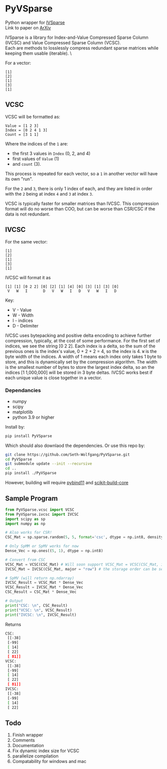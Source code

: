 # PyVSparse

Python wrapper for [IVSparse](https://github.com/Seth-Wolfgang/IVSparse) \
Link to paper on [ArXiv](https://arxiv.org/abs/2309.04355)

IVSparse is a library for Index-and-Value Compressed Sparse Column (IVCSC) and Value Compressed Sparse Column (VCSC). \
Each are methods to losslessly compress redundant sparse matrices while keeping them usable (iterable). \

For a vector:

```text
[1]
[2]
[1]
[3]
[1]
```

## VCSC

VCSC will be formatted as:

```text
Value = [1 2 3]
Index = [0 2 4 1 3]
Count = [3 1 1]
```

Where the indices of the `1` are:

- the first 3 values in `Index` (0, 2, and 4)
- first values of `Value` (1)
- and `count` (3).

This process is repeated for each vector, so a `1` in another vector will have its own "run".

For the `2` and `3`, there is only 1 index of each, and they are listed in order with the `2` being at index `4` and `3` at index `3`.

VCSC is typically faster for smaller matrices than IVCSC. This compression format will do no worse than COO, but can be worse than CSR/CSC if the data is not redundant.

## IVCSC

For the same vector:

```text
[1]
[2]
[1]
[3]
[1]
```

IVCSC will format it as

```text
[1] [1] [0 2 2] [0] [2] [1] [4] [0] [3] [1] [3] [0]
 V   W   I       D   V   W   I   D   V   W   I   D
```

Key: 

- V - Value
- W - Width
- I - indices
- D - Delimiter

IVCSC uses bytepacking and positive delta encoding to achieve further compression, typically, at the cost of some performance. For the first set of indices, we see the string [0 2 2]. Each index is a delta, so the sum of the previous ones is the index's value, 0 + 2 + 2 = 4, so the index is 4. `W` is the byte width of the indices. A width of 1 means each index only takes 1 byte to store, and this is dynamically set by the compression algorithm. The width is the smallest number of bytes to store the largest index delta, so an the indices [1 1,000,000] will be stored in 3 byte deltas. IVCSC works best if each unique value is close together in a vector.

### Dependancies

- numpy
- scipy
- matplotlib
- python 3.9 or higher

Install by:

```bash
pip install PyVSparse
```

Which should also downlaod the dependencies.
Or use this repo by:

```bash
git clone https://github.com/Seth-Wolfgang/PyVSparse.git
cd PyVSparse
git submodule update --init --recursive
cd ..
pip install ./PyVSparse
```

However, building will require [pybind11](https://github.com/pybind/pybind11) and [scikit-build-core](https://github.com/scikit-build/scikit-build-core)

## Sample Program

```python
from PyVSparse.vcsc import VCSC
from PyVSparse.ivcsc import IVCSC
import scipy as sp
import numpy as np

# Also works for CSR!
CSC_Mat = sp.sparse.random(5, 5, format='csc', dtype = np.int8, density=1)

# Only SpMM or SpMV works for now
Dense_Vec = np.ones((5, 1), dtype = np.int8)

# Convert from CSC
VCSC_Mat = VCSC(CSC_Mat) # Will soon support VCSC_Mat = VCSC(CSC_Mat, indexType = np.int8)
IVCSC_Mat = IVCSC(CSC_Mat, major = "row") # the storage order can be set to "col" or "row"

# SpMV (will return np.ndarray)
IVCSC_Result = VCSC_Mat * Dense_Vec
VCSC_Result = IVCSC_Mat * Dense_Vec
CSC_Result = CSC_Mat * Dense_Vec

# Output
print("CSC: \n", CSC_Result)
print("VCSC: \n", VCSC_Result)
print("IVCSC: \n", IVCSC_Result) 
```

Returns
```bash
CSC: 
 [[-38]
 [-99]
 [ 14]
 [ 22]
 [ 81]]
VCSC: 
 [[-38]
 [-99]
 [ 14]
 [ 22]
 [ 81]]
IVCSC: 
 [[-38]
 [-99]
 [ 14]
 [ 22]
```

## Todo

1. Finish wrapper
2. Comments
3. Documentation
4. Fix dynamic index size for VCSC
5. parallelize compilation
6. Compatability for windows and mac
